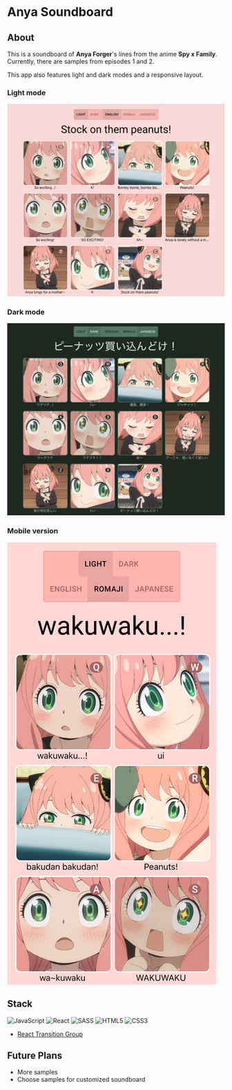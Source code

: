 # Anya Soundboard

## About
This is a soundboard of **Anya Forger**'s lines from the anime **Spy x Family**.
Currently, there are samples from episodes 1 and 2.

This app also features light and dark modes and a responsive layout.
### Light mode
![Screenshot in light mode](./public/screenshots/screenshot-light-full.png)
### Dark mode
![Screenshot in dark mode](./public/screenshots/screenshot-dark-full.png)
### Mobile version
![Screenshot of mobile layout](./public/screenshots/screenshot-light-mobile.png)

## Stack
![JavaScript](https://img.shields.io/badge/javascript-%23323330.svg?style=for-the-badge&logo=javascript&logoColor=%23F7DF1E)
![React](https://img.shields.io/badge/react-%2320232a.svg?style=for-the-badge&logo=react&logoColor=%2361DAFB)
![SASS](https://img.shields.io/badge/SASS-hotpink.svg?style=for-the-badge&logo=SASS&logoColor=white)
![HTML5](https://img.shields.io/badge/html5-%23E34F26.svg?style=for-the-badge&logo=html5&logoColor=white)
![CSS3](https://img.shields.io/badge/css3-%231572B6.svg?style=for-the-badge&logo=css3&logoColor=white)
- [React Transition Group](https://reactcommunity.org/react-transition-group/)

## Future Plans
- More samples
- Choose samples for customized soundboard